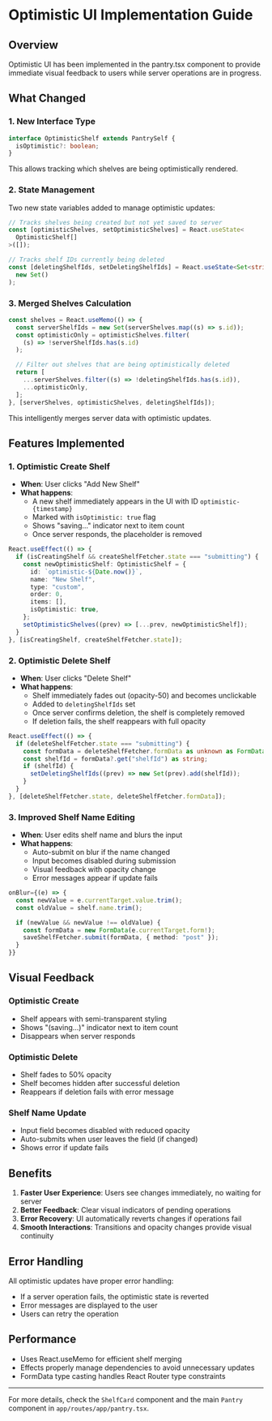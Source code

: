 # Optimistic UI Implementation Guide

## Overview

Optimistic UI has been implemented in the pantry.tsx component to provide immediate visual feedback to users while server operations are in progress.

## What Changed

### 1. **New Interface Type**

```typescript
interface OptimisticShelf extends PantrySelf {
  isOptimistic?: boolean;
}
```

This allows tracking which shelves are being optimistically rendered.

### 2. **State Management**

Two new state variables added to manage optimistic updates:

```typescript
// Tracks shelves being created but not yet saved to server
const [optimisticShelves, setOptimisticShelves] = React.useState<
  OptimisticShelf[]
>([]);

// Tracks shelf IDs currently being deleted
const [deletingShelfIds, setDeletingShelfIds] = React.useState<Set<string>>(
  new Set()
);
```

### 3. **Merged Shelves Calculation**

```typescript
const shelves = React.useMemo(() => {
  const serverShelfIds = new Set(serverShelves.map((s) => s.id));
  const optimisticOnly = optimisticShelves.filter(
    (s) => !serverShelfIds.has(s.id)
  );

  // Filter out shelves that are being optimistically deleted
  return [
    ...serverShelves.filter((s) => !deletingShelfIds.has(s.id)),
    ...optimisticOnly,
  ];
}, [serverShelves, optimisticShelves, deletingShelfIds]);
```

This intelligently merges server data with optimistic updates.

## Features Implemented

### 1. **Optimistic Create Shelf**

- **When**: User clicks "Add New Shelf"
- **What happens**:
  - A new shelf immediately appears in the UI with ID `optimistic-{timestamp}`
  - Marked with `isOptimistic: true` flag
  - Shows "saving..." indicator next to item count
  - Once server responds, the placeholder is removed

```typescript
React.useEffect(() => {
  if (isCreatingShelf && createShelfFetcher.state === "submitting") {
    const newOptimisticShelf: OptimisticShelf = {
      id: `optimistic-${Date.now()}`,
      name: "New Shelf",
      type: "custom",
      order: 0,
      items: [],
      isOptimistic: true,
    };
    setOptimisticShelves((prev) => [...prev, newOptimisticShelf]);
  }
}, [isCreatingShelf, createShelfFetcher.state]);
```

### 2. **Optimistic Delete Shelf**

- **When**: User clicks "Delete Shelf"
- **What happens**:
  - Shelf immediately fades out (opacity-50) and becomes unclickable
  - Added to `deletingShelfIds` set
  - Once server confirms deletion, the shelf is completely removed
  - If deletion fails, the shelf reappears with full opacity

```typescript
React.useEffect(() => {
  if (deleteShelfFetcher.state === "submitting") {
    const formData = deleteShelfFetcher.formData as unknown as FormData;
    const shelfId = formData?.get("shelfId") as string;
    if (shelfId) {
      setDeletingShelfIds((prev) => new Set(prev).add(shelfId));
    }
  }
}, [deleteShelfFetcher.state, deleteShelfFetcher.formData]);
```

### 3. **Improved Shelf Name Editing**

- **When**: User edits shelf name and blurs the input
- **What happens**:
  - Auto-submit on blur if the name changed
  - Input becomes disabled during submission
  - Visual feedback with opacity change
  - Error messages appear if update fails

```typescript
onBlur={(e) => {
  const newValue = e.currentTarget.value.trim();
  const oldValue = shelf.name.trim();

  if (newValue && newValue !== oldValue) {
    const formData = new FormData(e.currentTarget.form!);
    saveShelfFetcher.submit(formData, { method: "post" });
  }
}}
```

## Visual Feedback

### Optimistic Create

- Shelf appears with semi-transparent styling
- Shows "(saving...)" indicator next to item count
- Disappears when server responds

### Optimistic Delete

- Shelf fades to 50% opacity
- Shelf becomes hidden after successful deletion
- Reappears if deletion fails with error message

### Shelf Name Update

- Input field becomes disabled with reduced opacity
- Auto-submits when user leaves the field (if changed)
- Shows error if update fails

## Benefits

1. **Faster User Experience**: Users see changes immediately, no waiting for server
2. **Better Feedback**: Clear visual indicators of pending operations
3. **Error Recovery**: UI automatically reverts changes if operations fail
4. **Smooth Interactions**: Transitions and opacity changes provide visual continuity

## Error Handling

All optimistic updates have proper error handling:

- If a server operation fails, the optimistic state is reverted
- Error messages are displayed to the user
- Users can retry the operation

## Performance

- Uses React.useMemo for efficient shelf merging
- Effects properly manage dependencies to avoid unnecessary updates
- FormData type casting handles React Router type constraints

---

For more details, check the `ShelfCard` component and the main `Pantry` component in `app/routes/app/pantry.tsx`.
